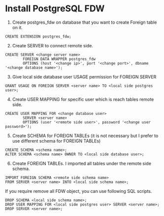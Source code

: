 # Install PostgreSQL FDW

1. Create postgres_fdw on database that you want to create Foreign table on it.

```
CREATE EXTENSION postgres_fdw;
```

2. Create SERVER to connect remote side.

```
CREATE SERVER <change server name>
        FOREIGN DATA WRAPPER postgres_fdw
        OPTIONS (host '<change ip>', port '<change port>', dbname '<change database name>');
```

3. Give local side database user USAGE permission for FOREIGN SERVER

```
GRANT USAGE ON FOREIGN SERVER <server name> TO <local side postgres user>;
```


4. Create USER MAPPING for specific user which is reach tables remote side.

```
CREATE USER MAPPING FOR <change database user>
        SERVER <server name>
        OPTIONS (user '<remote side user>', password '<change user password>');
```

5. Create SCHEMA for FOREIGN TABLEs (it is not necessary but I prefer to use different schema for FOREIGN TABLEs)

```
CREATE SCHEMA <schema name>;
ALTER SCHEMA <schema name> OWNER TO <local side database user>;
```

6. Create FOREIGN TABLEs. I imported all tables under the remote side schema.

```
IMPORT FOREIGN SCHEMA <remote side schema name> 
FROM SERVER <server name> INTO <local side schema name>;
```


If you require remove all FDW object, you can use following SQL scripts.
```
DROP SCHEMA <local side schema name>;
DROP USER MAPPING FOR <local side postgres user> SERVER <server name>;
DROP SERVER <server name>;
```
